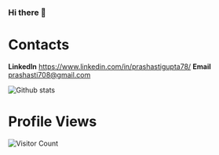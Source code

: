 ### Hi there 👋

<!--
**guptaa98/guptaa98** is a ✨ _special_ ✨ repository because its `README.md` (this file) appears on your GitHub profile.

Here are some ideas to get you started:

- 🔭 I’m currently working on ...
- 🌱 I’m currently learning - Web Sc
- 👯 I’m looking to collaborate on ...
- 🤔 I’m looking for help with ...
- 💬 Ask me about ...
- 📫 How to reach me: ...
- 😄 Pronouns: ...
- ⚡ Fun fact: ...
-->
# Contacts
**LinkedIn** https://www.linkedin.com/in/prashastigupta78/
**Email** prashasti708@gmail.com




![Github stats](https://github-readme-stats.vercel.app/api?username=guptaa98)


# Profile Views
![Visitor Count](https://profile-counter.glitch.me/guptaa98/count.svg)
